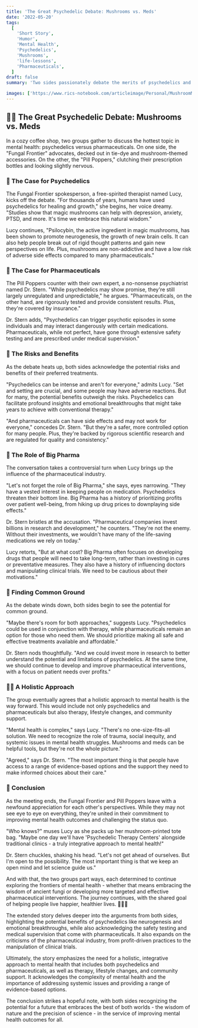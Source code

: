 ```yaml
---
title: 'The Great Psychedelic Debate: Mushrooms vs. Meds'
date: '2022-05-20'
tags:
  [
    'Short Story',
    'Humor',
    'Mental Health',
    'Psychedelics',
    'Mushrooms',
    'life-lessons',
    'Pharmaceuticals',
  ]
draft: false
summary: 'Two sides passionately debate the merits of psychedelics and holistic medicine versus traditional pharmaceuticals in the treatment of mental health issues. Will they find common ground, or will the lure of Big Pharma prove too strong?'

images: ['https://www.rics-notebook.com/articleimage/Personal/MushroomMadness.webp']
---
```


## 🍄💊 The Great Psychedelic Debate: Mushrooms vs. Meds

In a cozy coffee shop, two groups gather to discuss the hottest topic in mental health: psychedelics versus pharmaceuticals. On one side, the "Fungal Frontier" advocates, decked out in tie-dye and mushroom-themed accessories. On the other, the "Pill Poppers," clutching their prescription bottles and looking slightly nervous.

### 🌈 The Case for Psychedelics

The Fungal Frontier spokesperson, a free-spirited therapist named Lucy, kicks off the debate. "For thousands of years, humans have used psychedelics for healing and growth," she begins, her voice dreamy. "Studies show that magic mushrooms can help with depression, anxiety, PTSD, and more. It's time we embrace this natural wisdom."

Lucy continues, "Psilocybin, the active ingredient in magic mushrooms, has been shown to promote neurogenesis, the growth of new brain cells. It can also help people break out of rigid thought patterns and gain new perspectives on life. Plus, mushrooms are non-addictive and have a low risk of adverse side effects compared to many pharmaceuticals."

### 💊 The Case for Pharmaceuticals

The Pill Poppers counter with their own expert, a no-nonsense psychiatrist named Dr. Stern. "While psychedelics may show promise, they're still largely unregulated and unpredictable," he argues. "Pharmaceuticals, on the other hand, are rigorously tested and provide consistent results. Plus, they're covered by insurance."

Dr. Stern adds, "Psychedelics can trigger psychotic episodes in some individuals and may interact dangerously with certain medications. Pharmaceuticals, while not perfect, have gone through extensive safety testing and are prescribed under medical supervision."

### 🤯 The Risks and Benefits

As the debate heats up, both sides acknowledge the potential risks and benefits of their preferred treatments.

"Psychedelics can be intense and aren't for everyone," admits Lucy. "Set and setting are crucial, and some people may have adverse reactions. But for many, the potential benefits outweigh the risks. Psychedelics can facilitate profound insights and emotional breakthroughs that might take years to achieve with conventional therapy."

"And pharmaceuticals can have side effects and may not work for everyone," concedes Dr. Stern. "But they're a safer, more controlled option for many people. Plus, they're backed by rigorous scientific research and are regulated for quality and consistency."

### 🏥 The Role of Big Pharma

The conversation takes a controversial turn when Lucy brings up the influence of the pharmaceutical industry.

"Let's not forget the role of Big Pharma," she says, eyes narrowing. "They have a vested interest in keeping people on medication. Psychedelics threaten their bottom line. Big Pharma has a history of prioritizing profits over patient well-being, from hiking up drug prices to downplaying side effects."

Dr. Stern bristles at the accusation. "Pharmaceutical companies invest billions in research and development," he counters. "They're not the enemy. Without their investments, we wouldn't have many of the life-saving medications we rely on today."

Lucy retorts, "But at what cost? Big Pharma often focuses on developing drugs that people will need to take long-term, rather than investing in cures or preventative measures. They also have a history of influencing doctors and manipulating clinical trials. We need to be cautious about their motivations."

### 🌿 Finding Common Ground

As the debate winds down, both sides begin to see the potential for common ground.

"Maybe there's room for both approaches," suggests Lucy. "Psychedelics could be used in conjunction with therapy, while pharmaceuticals remain an option for those who need them. We should prioritize making all safe and effective treatments available and affordable."

Dr. Stern nods thoughtfully. "And we could invest more in research to better understand the potential and limitations of psychedelics. At the same time, we should continue to develop and improve pharmaceutical interventions, with a focus on patient needs over profits."

### 🧘‍♀️ A Holistic Approach

The group eventually agrees that a holistic approach to mental health is the way forward. This would include not only psychedelics and pharmaceuticals but also therapy, lifestyle changes, and community support.

"Mental health is complex," says Lucy. "There's no one-size-fits-all solution. We need to recognize the role of trauma, social inequity, and systemic issues in mental health struggles. Mushrooms and meds can be helpful tools, but they're not the whole picture."

"Agreed," says Dr. Stern. "The most important thing is that people have access to a range of evidence-based options and the support they need to make informed choices about their care."

### 🔮 Conclusion

As the meeting ends, the Fungal Frontier and Pill Poppers leave with a newfound appreciation for each other's perspectives. While they may not see eye to eye on everything, they're united in their commitment to improving mental health outcomes and challenging the status quo.

"Who knows?" muses Lucy as she packs up her mushroom-printed tote bag. "Maybe one day we'll have 'Psychedelic Therapy Centers' alongside traditional clinics - a truly integrative approach to mental health!"

Dr. Stern chuckles, shaking his head. "Let's not get ahead of ourselves. But I'm open to the possibility. The most important thing is that we keep an open mind and let science guide us."

And with that, the two groups part ways, each determined to continue exploring the frontiers of mental health - whether that means embracing the wisdom of ancient fungi or developing more targeted and effective pharmaceutical interventions. The journey continues, with the shared goal of helping people live happier, healthier lives. 🍄💊🧠

The extended story delves deeper into the arguments from both sides, highlighting the potential benefits of psychedelics like neurogenesis and emotional breakthroughs, while also acknowledging the safety testing and medical supervision that come with pharmaceuticals. It also expands on the criticisms of the pharmaceutical industry, from profit-driven practices to the manipulation of clinical trials.

Ultimately, the story emphasizes the need for a holistic, integrative approach to mental health that includes both psychedelics and pharmaceuticals, as well as therapy, lifestyle changes, and community support. It acknowledges the complexity of mental health and the importance of addressing systemic issues and providing a range of evidence-based options.

The conclusion strikes a hopeful note, with both sides recognizing the potential for a future that embraces the best of both worlds - the wisdom of nature and the precision of science - in the service of improving mental health outcomes for all.

